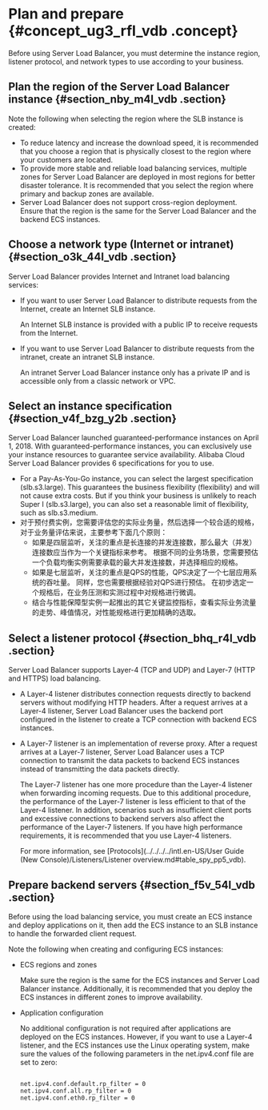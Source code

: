 # Plan and prepare {#concept_ug3_rfl_vdb .concept}

Before using Server Load Balancer, you must determine the instance region, listener protocol, and network types to use according to your business.

## Plan the region of the Server Load Balancer instance {#section_nby_m4l_vdb .section}

Note the following when selecting the region where the SLB instance is created:

-   To reduce latency and increase the download speed, it is recommended that you choose a region that is physically closest to the region where your customers are located.
-   To provide more stable and reliable load balancing services, multiple zones for Server Load Balancer are deployed in most regions for better disaster tolerance. It is recommended that you select the region where primary and backup zones are available.
-   Server Load Balancer does not support cross-region deployment. Ensure that the region is the same for the Server Load Balancer and the backend ECS instances.

## Choose a network type \(Internet or intranet\) {#section_o3k_44l_vdb .section}

Server Load Balancer provides Internet and Intranet load balancing services:

-   If you want to user Server Load Balancer to distribute requests from the Internet, create an Internet SLB instance.

    An Internet SLB instance is provided with a public IP to receive requests from the Internet.

-   If you want to use Server Load Balancer to distribute requests from the intranet, create an intranet SLB instance.

    An intranet Server Load Balancer instance only has a private IP and is accessible only from a classic network or VPC.


## Select an instance specification {#section_v4f_bzg_y2b .section}

Server Load Balancer launched guaranteed-performance instances on April 1, 2018. With guaranteed-performance instances, you can exclusively use your instance resources to guarantee service availability. Alibaba Cloud Server Load Balancer provides 6 specifications for you to use.

-   For a Pay-As-You-Go instance, you can select the largest specification \(slb.s3.large\). This guarantees the business flexibility \(flexibility\) and will not cause extra costs. But if you think your business is unlikely to reach Super I \(slb.s3.large\), you can also set a reasonable limit of flexibility, such as slb.s3.medium.
-   对于预付费实例，您需要评估您的实际业务量，然后选择一个较合适的规格，对于业务量评估来说，主要参考下面几个原则：
    -   如果是四层监听，关注的重点是长连接的并发连接数，那么最大（并发）连接数应当作为一个关键指标来参考。 根据不同的业务场景，您需要预估一个负载均衡实例需要承载的最大并发连接数，并选择相应的规格。
    -   如果是七层监听，关注的重点是QPS的性能，QPS决定了一个七层应用系统的吞吐量。 同样，您也需要根据经验对QPS进行预估。 在初步选定一个规格后，在业务压测和实测过程中对规格进行微调。
    -   结合与性能保障型实例一起推出的其它关键监控指标，查看实际业务流量的走势、峰值情况，对性能规格进行更加精确的选取。

## Select a listener protocol {#section_bhq_r4l_vdb .section}

Server Load Balancer supports Layer-4 \(TCP and UDP\) and Layer-7 \(HTTP and HTTPS\) load balancing.

-   A Layer-4 listener distributes connection requests directly to backend servers without modifying HTTP headers. After a request arrives at a Layer-4 listener, Server Load Balancer uses the backend port configured in the listener to create a TCP connection with backend ECS instances.
-   A Layer-7 listener is an implementation of reverse proxy. After a request arrives at a Layer-7 listener, Server Load Balancer uses a TCP connection to transmit the data packets to backend ECS instances instead of transmitting the data packets directly.

    The Layer-7 listener has one more procedure than the Layer-4 listener when forwarding incoming requests. Due to this additional procedure, the performance of the Layer-7 listener is less efficient to that of the Layer-4 listener. In addition, scenarios such as insufficient client ports and excessive connections to backend servers also affect the performance of the Layer-7 listeners. If you have high performance requirements, it is recommended that you use Layer-4 listeners.

    For more information, see [Protocols](../../../../intl.en-US/User Guide (New Console)/Listeners/Listener overview.md#table_spy_pp5_vdb).


## Prepare backend servers {#section_f5v_54l_vdb .section}

Before using the load balancing service, you must create an ECS instance and deploy applications on it, then add the ECS instance to an SLB instance to handle the forwarded client request.

Note the following when creating and configuring ECS instances:

-   ECS regions and zones

    Make sure the region is the same for the ECS instances and Server Load Balancer instance. Additionally, it is recommended that you deploy the ECS instances in different zones to improve availability.

-   Application configuration

    No additional configuration is not required after applications are deployed on the ECS instances. However, if you want to use a Layer-4 listener, and the ECS instances use the Linux operating system, make sure the values of the following parameters in the net.ipv4.conf file are set to zero:

    ```
    
    net.ipv4.conf.default.rp_filter = 0
    net.ipv4.conf.all.rp_filter = 0
    net.ipv4.conf.eth0.rp_filter = 0
    ```


